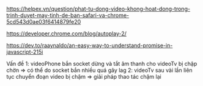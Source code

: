https://helpex.vn/question/phat-tu-dong-video-khong-hoat-dong-trong-trinh-duyet-may-tinh-de-ban-safari-va-chrome-5cd543d0ae03f6414879fe20

https://developer.chrome.com/blog/autoplay-2/

https://dev.to/raaynaldo/an-easy-way-to-understand-promise-in-javascript-215i


Vấn đề 
1: videoPhone bắn socket dừng và tắt âm thanh cho videoTv bị chập chờn => có thể do socket bắn nhiều quá gây lag
2: videoTv sau vài lần liên tục chuyển đoạn video bị chậm =>  giải pháp thao tác chậm lại